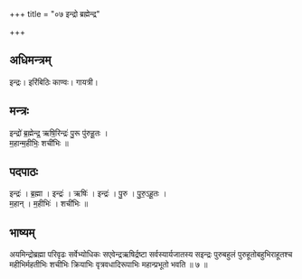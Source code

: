 +++
title = "०७ इन्द्रो ब्रह्मेन्द्र"

+++
## अधिमन्त्रम्
इन्द्रः। इरिंबिठिः काण्वः। गायत्री।

## मन्त्रः
इन्द्रो॑ ब्र॒ह्मेन्द्र॒ ऋषि॒रिन्द्रः॑ पु॒रू पु॑रुहू॒तः ।  
म॒हान्म॒हीभिः॒ शची॑भिः ॥

## पदपाठः
इन्द्रः॑ । ब्र॒ह्मा । इन्द्रः॑ । ऋषिः॑ । इन्द्रः॑ । पु॒रु । पु॒रु॒ऽहू॒तः ।  
म॒हान् । म॒हीभिः॑ । शची॑भिः ॥

## भाष्यम्
अयमिन्द्रोब्रह्मा परिवृढः सर्वेभ्योधिकः सएवेन्द्रऋषिर्द्रष्टा सर्वस्यार्यजातस्य सइन्द्रः पुरुबहुलं पुरुहूतोबहुभिराहूतश्च महीभिर्महतीभिः शचीभिः क्रियाभिः वृत्रवधादिरूपाभिः महान्प्रभूतो भवति ॥ ७ ॥